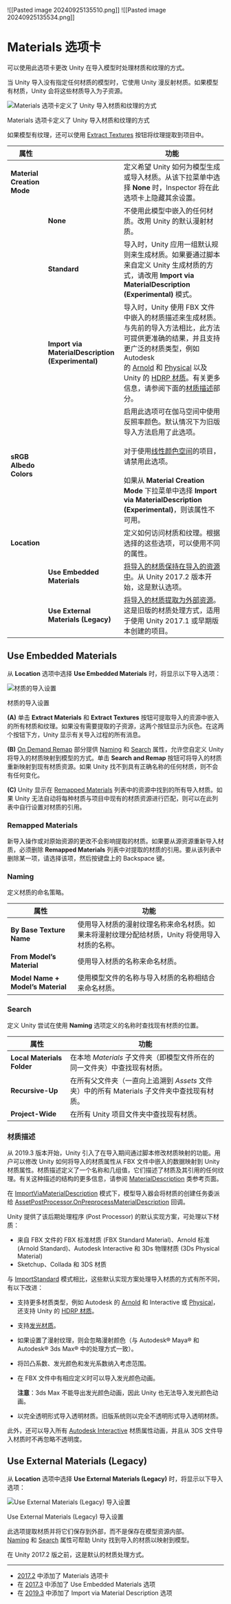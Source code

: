
![[Pasted image 20240925135510.png]]
![[Pasted image 20240925135534.png]]

# Materials 选项卡

可以使用此选项卡更改 Unity 在导入模型时处理材质和纹理的方式。

当 Unity 导入没有指定任何材质的模型时，它使用 Unity 漫反射材质。如果模型有材质，Unity 会将这些材质导入为子资源。

![Materials 选项卡定义了 Unity 导入材质和纹理的方式](https://docs.unity3d.com/cn/current/uploads/Main/FBXImporter-Materials-1.png)

Materials 选项卡定义了 Unity 导入材质和纹理的方式

如果模型有纹理，还可以使用 [Extract Textures](https://docs.unity3d.com/cn/current/Manual/FBXImporter-Materials.html#textures) 按钮将纹理提取到项目中。

|**属性**|   |**功能**|
|---|---|---|
|**Material Creation Mode**|   |定义希望 Unity 如何为模型生成或导入材质。从该下拉菜单中选择 **None** 时，Inspector 将在此选项卡上隐藏其余设置。|
||**None**|不使用此模型中嵌入的任何材质。改用 Unity 的默认漫射材质。|
||**Standard**|导入时，Unity 应用一组默认规则来生成材质。如果要通过脚本来自定义 Unity 生成材质的方式，请改用 **Import via MaterialDescription (Experimental)** 模式。|
||**Import via MaterialDescription (Experimental)**|导入时，Unity 使用 FBX 文件中嵌入的材质描述来生成材质。与先前的导入方法相比，此方法可提供更准确的结果，并且支持更广泛的材质类型，例如 Autodesk 的 [Arnold](https://www.arnoldrenderer.com/home/) 和 [Physical](https://knowledge.autodesk.com/support/3ds-max/learn-explore/caas/CloudHelp/cloudhelp/2020/ENU/3DSMax-Lighting-Shading/files/GUID-809B9123-21A2-443E-A7A4-0DAB70410B8D-htm.html?st=Physical%20Material) 以及 Unity 的 [HDRP 材质](https://docs.unity3d.com/Packages/com.unity.render-pipelines.high-definition@latest/manual/Material-Type.html)。有关更多信息，请参阅下面的[材质描述](https://docs.unity3d.com/cn/current/Manual/FBXImporter-Materials.html#material_description)部分。|
|**sRGB Albedo Colors**|   |启用此选项可在伽马空间中使用反照率颜色。默认情况下为旧版导入方法启用了此选项。  <br>  <br>对于使用[线性颜色空间](https://docs.unity3d.com/cn/current/Manual/LinearLighting.html)的项目，请禁用此选项。  <br>  <br>如果从 **Material Creation Mode** 下拉菜单中选择 **Import via MaterialDescription (Experimental)**，则该属性不可用。|
|**Location**|   |定义如何访问材质和纹理。根据选择的这些选项，可以使用不同的属性。|
||**Use Embedded Materials**|[将导入的材质保持在导入的资源中](https://docs.unity3d.com/cn/current/Manual/FBXImporter-Materials.html#Embedded)。从 Unity 2017.2 版本开始，这是默认选项。|
||**Use External Materials (Legacy)**|[将导入的材质提取为外部资源](https://docs.unity3d.com/cn/current/Manual/FBXImporter-Materials.html#Legacy)。这是旧版的材质处理方式，适用于使用 Unity 2017.1 或早期版本创建的项目。|

## Use Embedded Materials

从 **Location** 选项中选择 **Use Embedded Materials** 时，将显示以下导入选项：

![材质的导入设置](https://docs.unity3d.com/cn/current/uploads/Main/FBXImporter-Materials-2.png)

材质的导入设置

**(A)** 单击 **Extract Materials** 和 **Extract Textures** 按钮可提取导入的资源中嵌入的所有材质和纹理。如果没有需要提取的子资源，这两个按钮显示为灰色。在这两个按钮下方，Unity 显示有关导入过程的所有消息。

**(B)** [On Demand Remap](https://docs.unity3d.com/cn/current/Manual/FBXImporter-Materials.html#remapped) 部分提供 [Naming](https://docs.unity3d.com/cn/current/Manual/FBXImporter-Materials.html#naming) 和 [Search](https://docs.unity3d.com/cn/current/Manual/FBXImporter-Materials.html#search) 属性，允许您自定义 Unity 将导入的材质映射到模型的方式。单击 **Search and Remap** 按钮可将导入的材质重新映射到现有材质资源。如果 Unity 找不到具有正确名称的任何材质，则不会有任何变化。

**(C)** Unity 显示在 [Remapped Materials](https://docs.unity3d.com/cn/current/Manual/FBXImporter-Materials.html#remapped) 列表中的资源中找到的所有导入材质。如果 Unity 无法自动将每种材质与项目中现有的材质资源进行匹配，则可以在此列表中自行设置对材质的引用。

### Remapped Materials

新导入操作或对原始资源的更改不会影响提取的材质。如果要从源资源重新导入材质，必须删除 **Remapped Materials** 列表中对提取的材质的引用。要从该列表中删除某一项，请选择该项，然后按键盘上的 Backspace 键。

### Naming

定义材质的命名策略。

|**属性**|**功能**|
|---|---|
|**By Base Texture Name**|使用导入材质的漫射纹理名称来命名材质。如果未将漫射纹理分配给材质，Unity 将使用导入材质的名称。|
|**From Model’s Material**|使用导入材质的名称来命名材质。|
|**Model Name + Model’s Material**|使用模型文件的名称与导入材质的名称相结合来命名材质。|

### Search

定义 Unity 尝试在使用 **Naming** 选项定义的名称时查找现有材质的位置。

|**属性**|**功能**|
|---|---|
|**Local Materials Folder**|在本地 _Materials_ 子文件夹（即模型文件所在的同一文件夹）中查找现有材质。|
|**Recursive-Up**|在所有父文件夹（一直向上追溯到 _Assets_ 文件夹）中的所有 Materials 子文件夹中查找现有材质。|
|**Project-Wide**|在所有 Unity 项目文件夹中查找现有材质。|

### 材质描述

从 2019.3 版本开始，Unity 引入了在导入期间通过脚本修改材质映射的功能。用户可以修改 Unity 如何将导入的材质属性从 FBX 文件中嵌入的数据映射到 Unity 材质属性。材质描述定义了一个名称和几组值，它们描述了材质及其引用的任何纹理。有关这种描述的结构的更多信息，请参阅 [MaterialDescription](https://docs.unity3d.com/cn/current/ScriptReference/AssetImporters.MaterialDescription.html) 类参考页面。

在 [ImportViaMaterialDescription](https://docs.unity3d.com/cn/current/ScriptReference/ModelImporterMaterialImportMode.ImportViaMaterialDescription.html) 模式下，模型导入器会将材质的创建任务委派给 [AssetPostProcessor.OnPreprocessMaterialDescription](https://docs.unity3d.com/cn/current/ScriptReference/AssetPostprocessor.OnPreprocessMaterialDescription.html) 回调。

Unity 提供了该后期处理程序 (Post Processor) 的默认实现方案，可处理以下材质：

- 来自 FBX 文件的 FBX 标准材质 (FBX Standard Material)、Arnold 标准 (Arnold Standard)、Autodesk Interactive 和 3Ds 物理材质 (3Ds Physical Material)
- Sketchup、Collada 和 3DS 材质

与 [ImportStandard](https://docs.unity3d.com/cn/current/ScriptReference/ModelImporterMaterialImportMode.ImportStandard.html) 模式相比，这些默认实现方案处理导入材质的方式有所不同，有以下改进：

- 支持更多材质类型，例如 Autodesk 的 [Arnold](https://www.arnoldrenderer.com/home/) 和 Interactive 或 [Physical](https://knowledge.autodesk.com/support/3ds-max/learn-explore/caas/CloudHelp/cloudhelp/2020/ENU/3DSMax-Lighting-Shading/files/GUID-809B9123-21A2-443E-A7A4-0DAB70410B8D-htm.html?st=Physical%20Material)，还支持 Unity 的 [HDRP 材质](https://docs.unity3d.com/Packages/com.unity.render-pipelines.high-definition@latest/manual/Material-Type.html)。
    
- 支持[发光材质](https://docs.unity3d.com/cn/current/Manual/lighting-emissive-materials.html)。
    
- 如果设置了漫射纹理，则会忽略漫射颜色（与 Autodesk® Maya® 和 Autodesk® 3ds Max® 中的处理方式一致）。
    
- 将凹凸系数、发光颜色和发光系数纳入考虑范围。
    
- 在 FBX 文件中有相应定义时可以导入发光颜色动画。
    
    **注意**：3ds Max 不能导出发光颜色动画，因此 Unity 也无法导入发光颜色动画。
    
- 以完全透明形式导入透明材质。旧版系统则以完全不透明形式导入透明材质。
    

此外，还可以导入所有 [Autodesk Interactive](https://knowledge.autodesk.com/support/3ds-max/learn-explore/caas/CloudHelp/cloudhelp/2020/ENU/3DSMax-Lighting-Shading/files/GUID-7EEAC650-7D26-40AE-AC14-577F7A2EF2B3-htm.html) 材质属性动画，并且从 3DS 文件导入材质时不再忽略不透明度。

## Use External Materials (Legacy)

从 **Location** 选项中选择 **Use External Materials (Legacy)** 时，将显示以下导入选项：

![Use External Materials (Legacy) 导入设置](https://docs.unity3d.com/cn/current/uploads/Main/FBXImporter-Materials-3.png)

Use External Materials (Legacy) 导入设置

此选项提取材质并将它们保存到外部，而不是保存在模型资源内部。[Naming](https://docs.unity3d.com/cn/current/Manual/FBXImporter-Materials.html#naming) 和 [Search](https://docs.unity3d.com/cn/current/Manual/FBXImporter-Materials.html#search) 属性可帮助 Unity 找到导入的材质以映射到模型。

在 Unity 2017.2 版之前，这是默认的材质处理方式。

---

- [2017.2](https://docs.unity3d.com/2017.2/Documentation/Manual/30_search.html?q=newin20172) 中添加了 Materials 选项卡
- 在 [2017.3](https://docs.unity3d.com/2013.1/Documentation/Manual/30_search.html?q=newin20173) 中添加了 Use Embedded Materials 选项
- 在 [2019.3](https://docs.unity3d.com/2017.1/Documentation/Manual/30_search.html?q=newin20193) 中添加了 Import via Material Description 选项